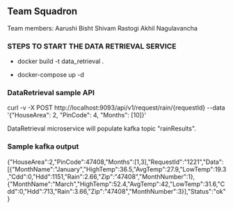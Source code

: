 ## Team Squadron

Team members: Aarushi Bisht Shivam Rastogi Akhil Nagulavancha

### STEPS TO START THE DATA RETRIEVAL SERVICE

* docker build -t data_retrieval .

* docker-compose up -d

### DataRetrieval sample API

curl -v -X POST http://localhost:9093/api/v1/request/rain/{requestId} --data '{"HouseArea": 2, "PinCode": 4, "Months": [10]}'

DataRetrieval microservice will populate kafka topic "rainResults".

### Sample kafka output

{"HouseArea":2,"PinCode":47408,"Months":[1,3],"RequestId":"1221","Data":[{"MonthName":"January","HighTemp":36.5,"AvgTemp":27.9,"LowTemp":19.3,"Cdd":0,"Hdd":1151,"Rain":2.66,"Zip":"47408","MonthNumber":1},{"MonthName":"March","HighTemp":52.4,"AvgTemp":42,"LowTemp":31.6,"Cdd":0,"Hdd":713,"Rain":3.66,"Zip":"47408","MonthNumber":3}],"Status":"ok"}
